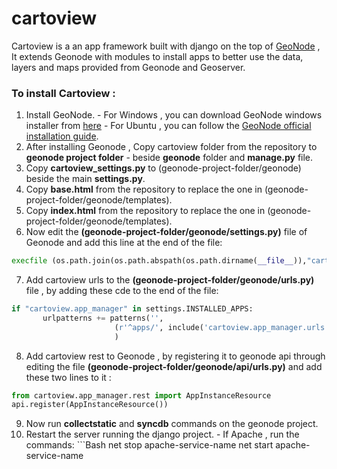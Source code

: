 # cartoview
Cartoview is a an app framework built with django on the top of [GeoNode](http://geonode.org/) , It extends Geonode with modules to install apps to better use the data, layers and maps provided from Geonode and Geoserver. 

### To install Cartoview :
  1. Install GeoNode.
	- For Windows , you can download GeoNode windows installer from [here](http://cartologic.com/cartoview/download/)
	- For Ubuntu , you can follow the [GeoNode official installation guide](http://docs.geonode.org/en/latest/tutorials/admin/install/quick_install.html#linux).
  2. After installing Geonode , Copy cartoview folder from the repository to **geonode project folder** - beside **geonode** folder and **manage.py** file.
  3. Copy **cartoview_settings.py**  to (geonode-project-folder/geonode) beside the main **settings.py**.
  4. Copy **base.html** from the repository to replace the one in (geonode-project-folder/geonode/templates).
  5. Copy **index.html** from the repository to replace the one in (geonode-project-folder/geonode/templates).
  6. Now edit the **(geonode-project-folder/geonode/settings.py)** file of Geonode and add this line at the end of the file:
  
  ```Python
  execfile (os.path.join(os.path.abspath(os.path.dirname(__file__)),"cartoview_settings.py"))
  ```
  7. Add cartoview urls to the **(geonode-project-folder/geonode/urls.py)** file , by adding these cde to the end of the file:
 
 ```Python
if "cartoview.app_manager" in settings.INSTALLED_APPS:
		urlpatterns += patterns('',
                        (r'^apps/', include('cartoview.app_manager.urls')),
                        )
 ```
  8. Add cartoview rest to Geonode , by registering it to geonode api through editing the file **(geonode-project-folder/geonode/api/urls.py)** and add these two lines to it :
  
  ```Python
  from cartoview.app_manager.rest import AppInstanceResource
  api.register(AppInstanceResource())
  ```
  9. Now run **collectstatic** and **syncdb** commands on the geonode project.
  10. Restart the server running the django project.
	- If Apache , run the commands:
	```Bash
	net stop apache-service-name
  net start apache-service-name
  ```


    





